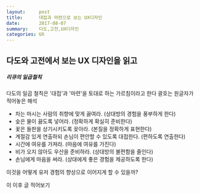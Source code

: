 ```yaml
---
layout:     post
title:      대접과 마련으로 보는 UX디자인 
date:       2017-08-07
summary:    다도,고전,UX디자인 
categories: UX
---
```


## 다도와 고전에서 보는 UX 디자인을 읽고

##### 리큐의 일곱철칙
다도의 일곱 철칙은 '대접'과 '마련'을 토대로 하는 가르침이라고 한다
괄호는 원글자가 적어놓은 해석
- 차는 마시는 사람의 취향에 맞게 끓여라. (상대방의 경험을 풍부하게 한다)
- 숯은 물이 끓도록 넣어라. (정확하게 확실히 준비한다)
- 꽃은 들판을 상기시키도록 꽂아라. (본질을 정확하게 표현한다)
- 계절감 있게 연출하되 손님이 편안할 수 있도록 대접한다. (편하도록 연출한다)
- 시간에 여유를 가져라. (마음에 여유를 가진다)
- 비가 오지 않아도 우산을 준비하라. (상대방의 불편함을 줄인다)
- 손님에게 마음을 써라. (상대에게 좋은 경험을 제공하도록 한다)

이것을 어떻게 유저 경험의 향상으로 이어지게 할 수 있을까?

이 이후 글 적어보기